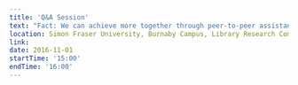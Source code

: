 ```yaml
---
title: 'Q&A Session'
text: "Fact: We can achieve more together through peer-to-peer assistance and collaboration than individually. Come work on your own coding projects in a supportive environment to get (and give) help from your peers! Sometimes, it's a matter of sharing software tools that will make each other's lives easier. Other times, it's finding the right solution online to resolve that annoying error message you keep running into. In all cases, we can learn from each other during these Q&A sessions."
location: Simon Fraser University, Burnaby Campus, Library Research Commons
link: 
date: 2016-11-01
startTime: '15:00'
endTime: '16:00'
---
```

